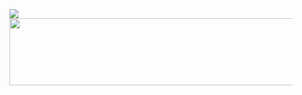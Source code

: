 <a href="https://github.com/devxb/gitanimals">
  <img src="https://render.gitanimals.org/farms/K-KY"/>
</a>


<a href="https://github.com/devxb/gitanimals">
  <img
    src="https://render.gitanimals.org/lines/K-KY"
    width="600"
    height="120"
  />
</a>
  
